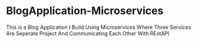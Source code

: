 # BlogApplication-Microservices
This is a Blog Application I Build Using Microservices Where Three Services Are Seperate Project And Communicating Each Other With REstAPI

